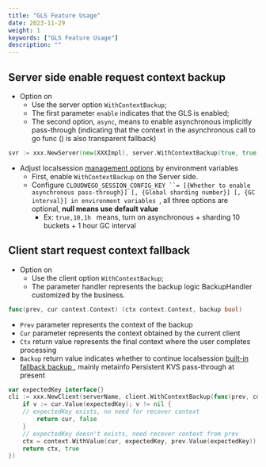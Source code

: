 ```yaml
---
title: "GLS Feature Usage"
date: 2023-11-29
weight: 1
keywords: ["GLS Feature Usage"]
description: ""
---
```


## Server side enable request context backup

- Option on
  - Use the server option `WithContextBackup`;
  - The first parameter `enable` indicates that the GLS is enabled;
  - The second option, `async`, means to enable asynchronous implicitly pass-through (indicating that the context in the asynchronous call to go func () is also transparent fallback)

```go
svr := xxx.NewServer(new(XXXImpl), server.WithContextBackup(true, true))

```

- Adjust localsession [management options](https://github.com/cloudwego/localsession/blob/main/manager.go#L24) by environment variables
  - First, enable `WithContextBackup` on the Server side.
  - Configure `CLOUDWEGO_SESSION_CONFIG_KEY ``= [{Whether to enable asynchronous pass-through}] [, {Global sharding number}] [, {GC interval}] in environment variables `, all three options are optional, **null means use default value**
    - Ex: `true,10,1h ` means, turn on asynchronous + sharding 10 buckets + 1 hour GC interval

## Client start request context fallback

- Option on
  - Use the client option `WithContextBackup`;
  - The parameter handler represents the backup logic BackupHandler customized by the business.

```go
func(prev, cur context.Context) (ctx context.Context, backup bool)

```

- `Prev` parameter represents the context of the backup
- `Cur` parameter represents the context obtained by the current client
- `Ctx` return value represents the final context where the user completes processing
- `Backup` return value indicates whether to continue localsession [built-in fallback backup ](https://github.com/cloudwego/localsession/blob/main/backup/metainfo.go#L54),  mainly metainfo Persistent KVS pass-through at present

```go
var expectedKey interface{}
cli := xxx.NewClient(serverName, client.WithContextBackup(func(prev, cur context.Context) (ctx context.Context, backup bool) {
    if v := cur.Value(expectedKey); v != nil {
    // expectedKey exists, no need for recover context
        return cur, false
    }
    // expectedKey doesn't exists, need recover context from prev
    ctx = context.WithValue(cur, expectedKey, prev.Value(expectedKey))
    return ctx, true
})

```
